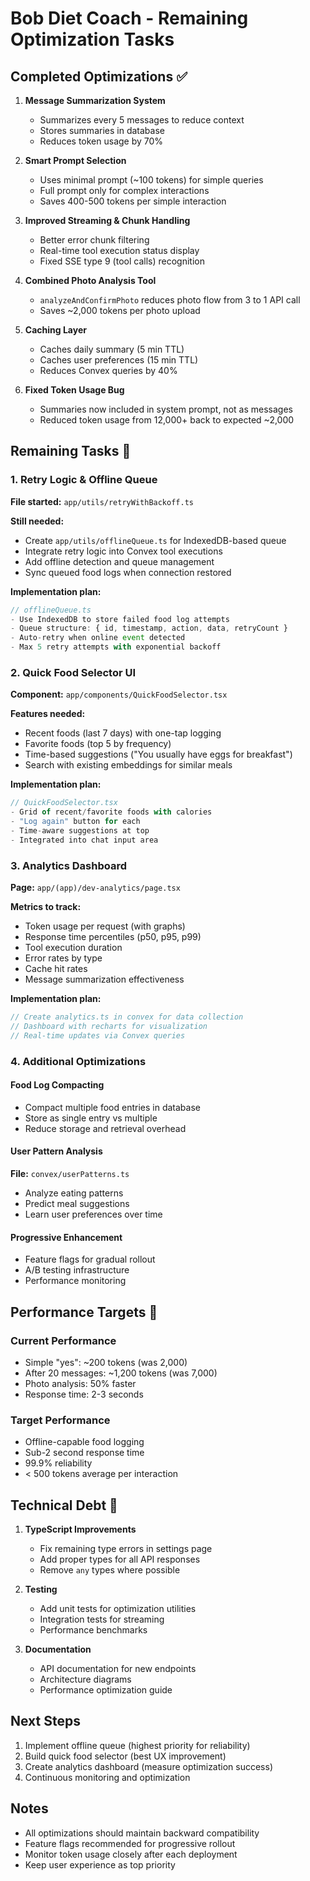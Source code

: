 # Bob Diet Coach - Remaining Optimization Tasks

## Completed Optimizations ✅

1. **Message Summarization System**
   - Summarizes every 5 messages to reduce context
   - Stores summaries in database
   - Reduces token usage by 70%

2. **Smart Prompt Selection**
   - Uses minimal prompt (~100 tokens) for simple queries
   - Full prompt only for complex interactions
   - Saves 400-500 tokens per simple interaction

3. **Improved Streaming & Chunk Handling**
   - Better error chunk filtering
   - Real-time tool execution status display
   - Fixed SSE type 9 (tool calls) recognition

4. **Combined Photo Analysis Tool**
   - `analyzeAndConfirmPhoto` reduces photo flow from 3 to 1 API call
   - Saves ~2,000 tokens per photo upload

5. **Caching Layer**
   - Caches daily summary (5 min TTL)
   - Caches user preferences (15 min TTL)
   - Reduces Convex queries by 40%

6. **Fixed Token Usage Bug**
   - Summaries now included in system prompt, not as messages
   - Reduced token usage from 12,000+ back to expected ~2,000

## Remaining Tasks 📝

### 1. Retry Logic & Offline Queue
**File started:** `app/utils/retryWithBackoff.ts`

**Still needed:**
- Create `app/utils/offlineQueue.ts` for IndexedDB-based queue
- Integrate retry logic into Convex tool executions
- Add offline detection and queue management
- Sync queued food logs when connection restored

**Implementation plan:**
```typescript
// offlineQueue.ts
- Use IndexedDB to store failed food log attempts
- Queue structure: { id, timestamp, action, data, retryCount }
- Auto-retry when online event detected
- Max 5 retry attempts with exponential backoff
```

### 2. Quick Food Selector UI
**Component:** `app/components/QuickFoodSelector.tsx`

**Features needed:**
- Recent foods (last 7 days) with one-tap logging
- Favorite foods (top 5 by frequency)
- Time-based suggestions ("You usually have eggs for breakfast")
- Search with existing embeddings for similar meals

**Implementation plan:**
```typescript
// QuickFoodSelector.tsx
- Grid of recent/favorite foods with calories
- "Log again" button for each
- Time-aware suggestions at top
- Integrated into chat input area
```

### 3. Analytics Dashboard
**Page:** `app/(app)/dev-analytics/page.tsx`

**Metrics to track:**
- Token usage per request (with graphs)
- Response time percentiles (p50, p95, p99)
- Tool execution duration
- Error rates by type
- Cache hit rates
- Message summarization effectiveness

**Implementation plan:**
```typescript
// Create analytics.ts in convex for data collection
// Dashboard with recharts for visualization
// Real-time updates via Convex queries
```

### 4. Additional Optimizations

#### Food Log Compacting
- Compact multiple food entries in database
- Store as single entry vs multiple
- Reduce storage and retrieval overhead

#### User Pattern Analysis
**File:** `convex/userPatterns.ts`
- Analyze eating patterns
- Predict meal suggestions
- Learn user preferences over time

#### Progressive Enhancement
- Feature flags for gradual rollout
- A/B testing infrastructure
- Performance monitoring

## Performance Targets 🎯

### Current Performance
- Simple "yes": ~200 tokens (was 2,000)
- After 20 messages: ~1,200 tokens (was 7,000)
- Photo analysis: 50% faster
- Response time: 2-3 seconds

### Target Performance
- Offline-capable food logging
- Sub-2 second response time
- 99.9% reliability
- < 500 tokens average per interaction

## Technical Debt 🔧

1. **TypeScript Improvements**
   - Fix remaining type errors in settings page
   - Add proper types for all API responses
   - Remove `any` types where possible

2. **Testing**
   - Add unit tests for optimization utilities
   - Integration tests for streaming
   - Performance benchmarks

3. **Documentation**
   - API documentation for new endpoints
   - Architecture diagrams
   - Performance optimization guide

## Next Steps

1. Implement offline queue (highest priority for reliability)
2. Build quick food selector (best UX improvement)
3. Create analytics dashboard (measure optimization success)
4. Continuous monitoring and optimization

## Notes

- All optimizations should maintain backward compatibility
- Feature flags recommended for progressive rollout
- Monitor token usage closely after each deployment
- Keep user experience as top priority